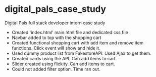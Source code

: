 # digital_pals_case_study
Digital Pals full stack developer intern case study

- Created 'index.html' main html file and dedicated css file
- Navbar added to top with the shopping cart
- Created functional shopping cart with add item and remove item functions. Click event will show and hide it.
- Used dummy product list from FakestoreAPI. Used Ajax to get them.
- Created cards using the API. Can add items to cart. 
- Slider created using flickity. Can add items to cart. 
- Could not added filter option. Time ran out.


